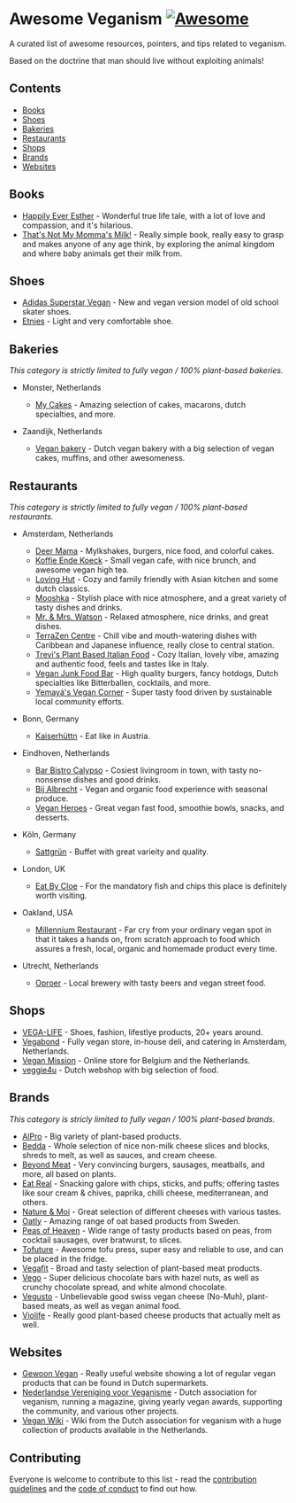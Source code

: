 # Awesome Veganism [![Awesome](https://awesome.re/badge.svg)](https://github.com/sindresorhus/awesome)

A curated list of awesome resources, pointers, and tips related to veganism.

Based on the doctrine that man should live without exploiting animals!

## Contents

- [Books](#books)
- [Shoes](#shoes)
- [Bakeries](#bakeries)
- [Restaurants](#restaurants)
- [Shops](#shops)
- [Brands](#brands)
- [Websites](#websites)

## Books

- [Happily Ever Esther](https://www.grandcentralpublishing.com/titles/steve-jenkins/happily-ever-esther/9781538728123/) - Wonderful true life tale, with a lot of love and compassion, and it's hilarious.
- [That's Not My Momma's Milk!](https://veganpublishers.com/multimedia-archive/thats-not-my-mommas-milk/) - Really simple book, really easy to grasp and makes anyone of any age think, by exploring the animal kingdom and where baby animals get their milk from.

## Shoes

- [Adidas Superstar Vegan](https://www.adidas.com/us/superstar-vegan-shoes/FW2295.html) - New and vegan version model of old school skater shoes.
- [Etnies](https://www.etnies.com/us/collections/vegan/) - Light and very comfortable shoe.

## Bakeries

*This category is strictly limited to fully vegan / 100% plant-based bakeries.*

- Monster, Netherlands
  - [My Cakes](https://macarononline-nl.mijndomeinwebwinkel.nl/) - Amazing selection of cakes, macarons, dutch specialties, and more.

- Zaandijk, Netherlands
  - [Vegan bakery](https://www.veganbakery.nl/) - Dutch vegan bakery with a big selection of vegan cakes, muffins, and other awesomeness.

## Restaurants

*This category is strictly limited to fully vegan / 100% plant-based restaurants.*

- Amsterdam, Netherlands
  - [Deer Mama](https://deermama.nl/) - Mylkshakes, burgers, nice food, and colorful cakes.
  - [Koffie Ende Koeck](https://koffieendekoeck.nl/) - Small vegan cafe, with nice brunch, and awesome vegan high tea.
  - [Loving Hut](https://www.facebook.com/lovinghutamsterdam) - Cozy and family friendly with Asian kitchen and some dutch classics.
  - [Mooshka](https://www.mooshka.nl/) - Stylish place with nice atmosphere, and a great variety of tasty dishes and drinks.
  - [Mr. & Mrs. Watson](https://watsonsfood.com/) - Relaxed atmosphere, nice drinks, and great dishes.
  - [TerraZen Centre](http://terrazencentre.com/) - Chill vibe and mouth-watering dishes with Caribbean and Japanese influence, really close to central station.
  - [Trevi's Plant Based Italian Food](https://www.trevisamsterdam.nl/) - Cozy Italian, lovely vibe, amazing and authentic food, feels and tastes like in Italy.
  - [Vegan Junk Food Bar](https://www.veganjunkfoodbar.com/) - High quality burgers, fancy hotdogs, Dutch specialties like Bitterballen, cocktails, and more.
  - [Yemayá's Vegan Corner](https://yemaya.estate/) - Super tasty food driven by sustainable local community efforts.

- Bonn, Germany
  - [Kaiserhüttn](https://kaiserhuettn.com/) - Eat like in Austria.
   
- Eindhoven, Netherlands
  - [Bar Bistro Calypso](https://www.bistrocalypso.nl/) - Cosiest livingroom in town, with tasty no-nonsense dishes and good drinks.
  - [Bij Albrecht](https://www.bijalbrecht.nl/) - Vegan and organic food experience with seasonal produce.
  - [Vegan Heroes](https://veganheroes.nl/) - Great vegan fast food, smoothie bowls, snacks, and desserts.

- Köln, Germany
  - [Sattgrün](https://www.sattgruen.com/) - Buffet with great varieity and quality.

- London, UK
  - [Eat By Cloe](https://eatbychloe.com/) - For the mandatory fish and chips this place is definitely worth visiting.

- Oakland, USA
  - [Millennium Restaurant](https://www.millenniumrestaurant.com/) - Far cry from your ordinary vegan spot in that it takes a hands on, from scratch approach to food which assures a fresh, local, organic and homemade product every time.
 
- Utrecht, Netherlands
  - [Oproer](https://www.oproerbrouwerij.nl/) - Local brewery with tasty beers and vegan street food.

## Shops

- [VEGA-LIFE](https://www.vega-life.nl/) - Shoes, fashion, lifestlye products, 20+ years around.
- [Vegabond](https://vegabond.nl/) - Fully vegan store, in-house deli, and catering in Amsterdam, Netherlands.
- [Vegan Mission](https://www.veganmission.nl/) - Online store for Belgium and the Netherlands.
- [veggie4u](https://webshop.veggie4u.nl/) - Dutch webshop with big selection of food.

## Brands

*This category is stricly limited to fully vegan / 100% plant-based brands.*

- [AlPro](https://www.alpro.com/nl/) - Big variety of plant-based products.
- [Bedda](https://bedda-world.com/) - Whole selection of nice non-milk cheese slices and blocks, shreds to melt, as well as sauces, and cream cheese.
- [Beyond Meat](https://www.beyondmeat.com/) - Very convincing burgers, sausages, meatballs, and more, all based on plants.
- [Eat Real](https://www.eatreal.co.uk/) - Snacking galore with chips, sticks, and puffs; offering tastes like sour cream & chives, paprika, chilli cheese, mediterranean, and others.
- [Nature & Moi](http://www.nature-moi.fr/) - Great selection of different cheeses with various tastes.
- [Oatly](https://www.oatly.com/int/) - Amazing range of oat based products from Sweden.
- [Peas of Heaven](https://peasofheaven.com/) - Wide range of tasty products based on peas, from cocktail sausages, over bratwurst, to slices.
- [Tofuture](https://www.tofuture.com/) - Awesome tofu press, super easy and reliable to use, and can be placed in the fridge.
- [Vegafit](https://vegafit.com/) - Broad and tasty selection of plant-based meat products.
- [Vego](http://www.vego-chocolate.com/) - Super delicious chocolate bars with hazel nuts, as well as crunchy chocolate spread, and white almond chocolate.
- [Vegusto](https://www.vegusto.ch/) - Unbelievable good swiss vegan cheese (No-Muh), plant-based meats, as well as vegan animal food.
- [Violife](https://violifefoods.com/) - Really good plant-based cheese products that actually melt as well.

## Websites

- [Gewoon Vegan](https://gewoonvegan.nl/) - Really useful website showing a lot of regular vegan products that can be found in Dutch supermarkets.
- [Nederlandse Vereniging voor Veganisme](https://www.veganisme.org/) - Dutch association for veganism, running a magazine, giving yearly vegan awards, supporting the community, and various other projects.
- [Vegan Wiki](https://veganwiki.nl/) - Wiki from the Dutch association for veganism with a huge collection of products available in the Netherlands.

## Contributing

Everyone is welcome to contribute to this list - read the [contribution guidelines](CONTRIBUTING.md) and the [code of conduct](CODE_OF_CONDUCT.md) to find out how.
